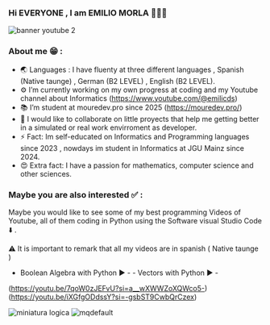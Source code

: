 ### Hi EVERYONE , I am EMILIO MORLA 👋👋​👋​

![banner youtube 2](https://github.com/user-attachments/assets/df04c81b-a7b3-4869-ae1f-9e9f4f5bc097)


### About me 😁 : 

- 🌏 Languages : I have fluenty at three different languages , Spanish (Native taunge) , German (B2 LEVEL) , English (B2 LEVEL).
- ⚙️ I’m currently working on my own progress at coding and my Youtube channel about Informatics (https://www.youtube.com/@emilicds)
- 📚 I’m student at mouredev.pro since 2025 (https://mouredev.pro/)
- 📱 I would like to collaborate on little proyects that help me getting better in a simulated or real work envirroment as developer. 
- ⚡ Fact: Im self-educated on Informatics and Programming languages since 2023 , nowdays im student in Informatics at JGU Mainz since 2024.
- 😍 Extra fact: I have a passion for mathematics, computer science and other sciences. 


### Maybe you are also interested ✅ : 

Maybe you would like to see some of my best programming Videos of Youtube, all of them coding in Python using the Software visual
Studio Code ⬇️ ​. 

⚠️​ It is important to remark that all my videos are in spanish ( Native taunge ) 

- Boolean Algebra with Python ▶️​ -                                                                                                                                - Vectors with Python ▶️​ -

                                                                                   
(https://youtu.be/7qoW0zJEFvU?si=a__wXWWZoXQWco5-)                                                                                                                 (https://youtu.be/iXGfgODdssY?si=-gsbST9CwbQrCzex)
                                                                                                                                                                 
                                                                                                                                                                  
![miniatura logica](https://github.com/user-attachments/assets/7350783d-fe22-444a-a3ef-efb8947623c8)                                                               ![mqdefault](https://github.com/user-attachments/assets/e65c1f2b-464a-4981-af10-60cffbf30d9e)                                                                                                                                            





